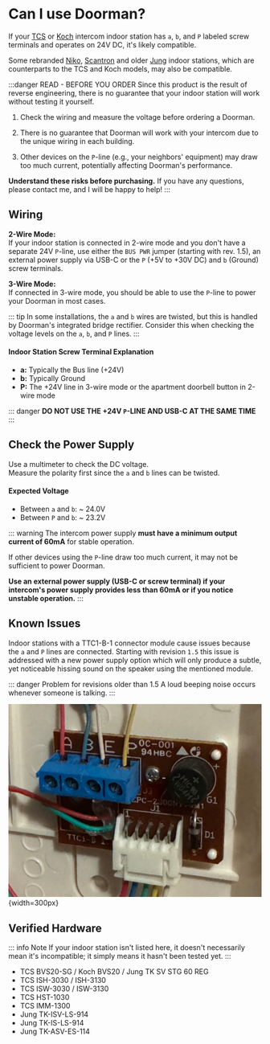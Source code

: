 # Can I use Doorman?
If your [TCS](https://www.tcsag.de/) or [Koch](https://www.kochag.ch/) intercom indoor station has `a`, `b`, and `P` labeled screw terminals and operates on 24V DC, it's likely compatible.

Some rebranded [Niko](https://www.niko.eu/), [Scantron](https://scantron.dk/) and older [Jung](https://www.jung-group.com/) indoor stations, which are counterparts to the TCS and Koch models, may also be compatible.

:::danger READ - BEFORE YOU ORDER
Since this product is the result of reverse engineering, there is no guarantee that your indoor station will work without testing it yourself.

1. Check the wiring and measure the voltage before ordering a Doorman.

2. There is no guarantee that Doorman will work with your intercom due to the unique wiring in each building.

3. Other devices on the `P`-line (e.g., your neighbors' equipment) may draw too much current, potentially affecting Doorman's performance.

**Understand these risks before purchasing.** If you have any questions, please contact me, and I will be happy to help!
:::

## Wiring
**2-Wire Mode:**\
If your indoor station is connected in 2-wire mode and you don't have a separate 24V `P`-line, use either the `BUS PWR` jumper (starting with rev. 1.5), an external power supply via USB-C or the `P` (+5V to +30V DC) and `b` (Ground) screw terminals.

**3-Wire Mode:**\
If connected in 3-wire mode, you should be able to use the `P`-line to power your Doorman in most cases.

::: tip
In some installations, the `a` and `b` wires are twisted, but this is handled by Doorman's integrated bridge rectifier. Consider this when checking the voltage levels on the `a`, `b`, and `P` lines.
:::

#### Indoor Station Screw Terminal Explanation
- **a:** Typically the Bus line (+24V)
- **b:** Typically Ground
- **P:** The +24V line in 3-wire mode or the apartment doorbell button in 2-wire mode

::: danger
**DO NOT USE THE +24V `P`-LINE AND USB-C AT THE SAME TIME**
:::

## Check the Power Supply
Use a multimeter to check the DC voltage.\
Measure the polarity first since the `a` and `b` lines can be twisted.

#### Expected Voltage
- Between `a` and `b`: ~ 24.0V
- Between `P` and `b`: ~ 23.2V


::: warning
The intercom power supply **must have a minimum output current of 60mA** for stable operation.

If other devices using the `P`-line draw too much current, it may not be sufficient to power Doorman.

**Use an external power supply (USB-C or screw terminal) if your intercom's power supply provides less than 60mA or if you notice unstable operation.** 
:::

## Known Issues

Indoor stations with a TTC1-B-1 connector module cause issues because the `a` and `P` lines are connected.
Starting with revision `1.5` this issue is addressed with a new power supply option which will only produce a subtle, yet noticeable hissing sound on the speaker using the mentioned module.

::: danger Problem for revisions older than 1.5
A loud beeping noise occurs whenever someone is talking.
:::

![ttc1-b-1-module](./images/incompatible-ttc1-b-1.png){width=300px}



## Verified Hardware

::: info Note
If your indoor station isn't listed here, it doesn't necessarily mean it's incompatible; it simply means it hasn't been tested yet.
:::

- TCS BVS20-SG / Koch BVS20 / Jung TK SV STG 60 REG
- TCS ISH-3030 / ISH-3130
- TCS ISW-3030 / ISW-3130
- TCS HST-1030
- TCS IMM-1300
- Jung TK-ISV-LS-914
- Jung TK-IS-LS-914
- Jung TK-ASV-ES-114
